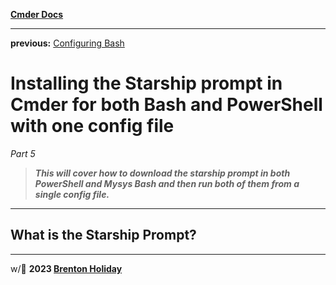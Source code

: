 **[Cmder Docs](README.md)**

---

**previous:** [Configuring Bash](04-configuring-bash.md)

# Installing the Starship prompt in Cmder for both Bash and PowerShell with one config file

*Part 5*

> ***This will cover how to download the starship prompt in both PowerShell and Mysys Bash and then run both of them from a single config file.*** 

---

## What is the Starship Prompt?



---

w/🤍 **2023 [Brenton Holiday](https://allmylinks.com/8rents)**
